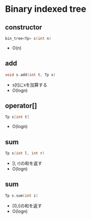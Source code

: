 # Binary indexed tree
## constructor
```cpp
bin_tree<Tp> s(int n)
```
* O(n)
## add
```cpp
void s.add(int t, Tp x)
```
* s[t]にxを加算する
* O(logn)
## operator[]
```cpp
Tp s[int t]
```
* O(logn)
## sum
```cpp
Tp s(int l, int r)
```
* [l, r)の和を返す
* O(logn)
## sum
```cpp
Tp s.sum(int i)
```
* [0,i]の和を返す
* O(logn)
